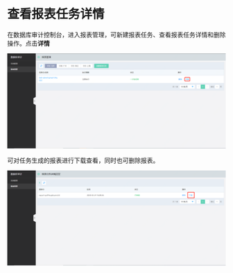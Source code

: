 # 查看报表任务详情

在数据库审计控制台，进入报表管理，可新建报表任务、查看报表任务详情和删除操作。点击**详情**

![查看报表任务详情](/image/Database-Audit/查看报表任务详情.png)

可对任务生成的报表进行下载查看，同时也可删除报表。

![下载报表](/image/Database-Audit/下载报表.png)

